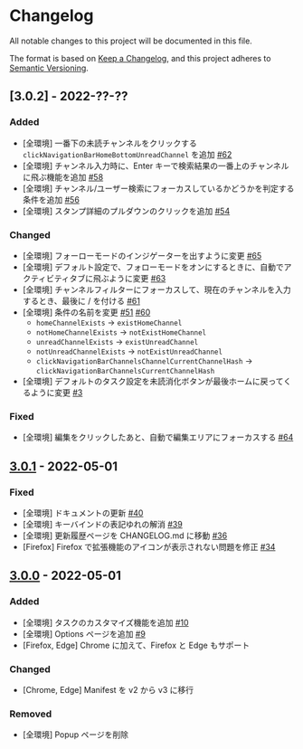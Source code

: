 # Changelog

All notable changes to this project will be documented in this file.

The format is based on [Keep a Changelog](https://keepachangelog.com),
and this project adheres to [Semantic Versioning](https://semver.org).

## [3.0.2] - 2022-??-??

### Added

- [全環境] 一番下の未読チャンネルをクリックする `clickNavigationBarHomeBottomUnreadChannel` を追加 [#62](https://github.com/JichouP/Better-traQ/issues/62)
- [全環境] チャンネル入力時に、Enter キーで検索結果の一番上のチャンネルに飛ぶ機能を追加 [#58](https://github.com/JichouP/Better-traQ/issues/58)
- [全環境] チャンネル/ユーザー検索にフォーカスしているかどうかを判定する条件を追加 [#56](https://github.com/JichouP/Better-traQ/issues/56)
- [全環境] スタンプ詳細のプルダウンのクリックを追加 [#54](https://github.com/JichouP/Better-traQ/issues/54)

### Changed

- [全環境] フォーローモードのインジゲーターを出すように変更 [#65](https://github.com/JichouP/Better-traQ/issues/65)
- [全環境] デフォルト設定で、フォローモードをオンにするときに、自動でアクティビティタブに飛ぶように変更 [#63](https://github.com/JichouP/Better-traQ/issues/63)
- [全環境] チャンネルフィルターにフォーカスして、現在のチャンネルを入力するとき、最後に / を付ける [#61](https://github.com/JichouP/Better-traQ/issues/61)
- [全環境] 条件の名前を変更 [#51](https://github.com/JichouP/Better-traQ/issues/51) [#60](https://github.com/JichouP/Better-traQ/issues/60)
  - `homeChannelExists` → `existHomeChannel`
  - `notHomeChannelExists` → `notExistHomeChannel`
  - `unreadChannelExists` → `existUnreadChannel`
  - `notUnreadChannelExists` → `notExistUnreadChannel`
  - `clickNavigationBarChannelsChannelCurrentChannelHash` → `clickNavigationBarChannelsCurrentChannelHash`
- [全環境] デフォルトのタスク設定を未読消化ボタンが最後ホームに戻ってくるように変更 [#3](https://github.com/JichouP/Better-traQ/issues/3)

### Fixed

- [全環境] 編集をクリックしたあと、自動で編集エリアにフォーカスする [#64](https://github.com/JichouP/Better-traQ/issues/64)

## [3.0.1](https://github.com/JichouP/Better-traQ/releases/tag/v3.0.1) - 2022-05-01

### Fixed

- [全環境] ドキュメントの更新 [#40](https://github.com/JichouP/Better-traQ/issues/40)
- [全環境] キーバインドの表記ゆれの解消 [#39](https://github.com/JichouP/Better-traQ/issues/39)
- [全環境] 更新履歴ページを CHANGELOG.md に移動 [#36](https://github.com/JichouP/Better-traQ/issues/36)
- [Firefox] Firefox で拡張機能のアイコンが表示されない問題を修正 [#34](https://github.com/JichouP/Better-traQ/issues/34)

## [3.0.0](https://github.com/JichouP/Better-traQ/releases/tag/v3.0.0) - 2022-05-01

### Added

- [全環境] タスクのカスタマイズ機能を追加 [#10](https://github.com/JichouP/Better-traQ/issues/10)
- [全環境] Options ページを追加 [#9](https://github.com/JichouP/Better-traQ/issues/9)
- [Firefox, Edge] Chrome に加えて、Firefox と Edge もサポート

### Changed

- [Chrome, Edge] Manifest を v2 から v3 に移行

### Removed

- [全環境] Popup ページを削除
